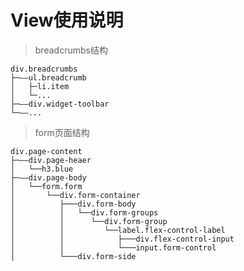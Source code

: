 View使用说明
==============================

>breadcrumbs结构

~~~
div.breadcrumbs
├─——ul.breadcrumb
│   ├─li.item
│   └─...
├─——div.widget-toolbar
└─——...
~~~

>form页面结构
~~~
div.page-content
├─——div.page-heaer
│   └──h3.blue
├─——div.page-body
│   └──form.form
│       └──div.form-container
│          ├───div.form-body
│          │   └──div.form-groups
│          │      └──div.form-group
│          │         └──label.flex-control-label
│          │            ├───div.flex-control-input
│          │            └───input.form-control
│          └───div.form-side
~~~ 
